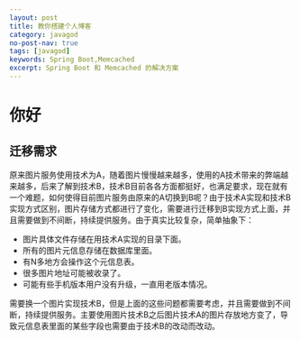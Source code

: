 ```yaml
---
layout: post
title: 教你搭建个人博客
category: javagod
no-post-nav: true
tags: [javagod]
keywords: Spring Boot,Memcached
excerpt: Spring Boot 和 Memcached 的解决方案
---
```

# 你好


## 迁移需求

原来图片服务使用技术为A，随着图片慢慢越来越多，使用的A技术带来的弊端越来越多，后来了解到技术B，技术B目前各各方面都挺好，也满足要求，现在就有一个难题，如何使得目前图片服务由原来的A切换到B呢？由于技术A实现和技术B实现方式区别，图片存储方式都进行了变化，需要进行迁移到B实现方式上面，并且需要做到不间断，持续提供服务。由于真实比较复杂，简单抽象下：

- 图片具体文件存储在用技术A实现的目录下面。
- 所有的图片元信息存储在数据库里面。
- 有N多地方会操作这个元信息表。
- 很多图片地址可能被收录了。
- 可能有些手机版本用户没有升级，一直用老版本情况。

需要换一个图片实现技术B，但是上面的这些问题都需要考虑，并且需要做到不间断，持续提供服务。主要使用图片技术B之后图片技术A的图片存放地方变了，导致元信息表里面的某些字段也需要由于技术B的改动而改动。

